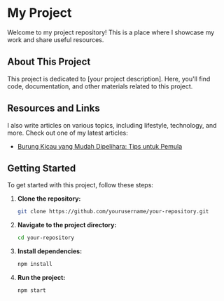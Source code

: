 # My Project

Welcome to my project repository! This is a place where I showcase my work and share useful resources.

## About This Project

This project is dedicated to [your project description]. Here, you'll find code, documentation, and other materials related to this project.

## Resources and Links

I also write articles on various topics, including lifestyle, technology, and more. Check out one of my latest articles:

- [Burung Kicau yang Mudah Dipelihara: Tips untuk Pemula](https://hektodetik.com/lifestyle/burung-kicau-yang-mudah-dipelihara-tips-untuk-pemula/)

## Getting Started

To get started with this project, follow these steps:

1. **Clone the repository:**
   ```bash
   git clone https://github.com/yourusername/your-repository.git

2. **Navigate to the project directory:**
   ```bash
   cd your-repository

3. **Install dependencies:**
   ```bash
   npm install

4. **Run the project:**
   ```bash
   npm start

   
